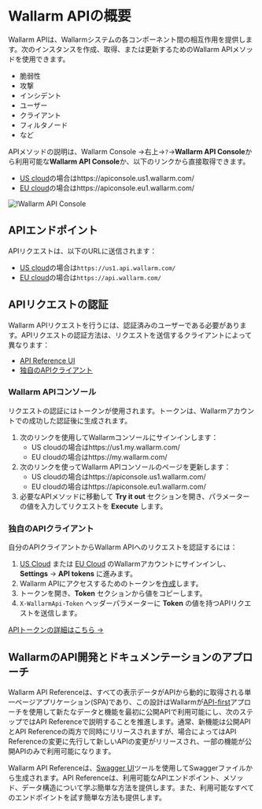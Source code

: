 [user-roles-article]:    ../user-guides/settings/users.md#user-roles
[img-api-tokens-edit]:   ../images/api-tokens-edit.png

# Wallarm APIの概要

Wallarm APIは、Wallarmシステムの各コンポーネント間の相互作用を提供します。次のインスタンスを作成、取得、または更新するためのWallarm APIメソッドを使用できます。

* 脆弱性
* 攻撃
* インシデント
* ユーザー
* クライアント
* フィルタノード
* など

APIメソッドの説明は、Wallarm Console →右上→`?`→**Wallarm API Console**から利用可能な**Wallarm API Console**か、以下のリンクから直接取得できます。

* [US cloud](../about-wallarm/overview.md#us-cloud)の場合はhttps://apiconsole.us1.wallarm.com/
* [EU cloud](../about-wallarm/overview.md#eu-cloud)の場合はhttps://apiconsole.eu1.wallarm.com/

![!Wallarm API Console](../images/wallarm-api-reference.png)

## APIエンドポイント

APIリクエストは、以下のURLに送信されます：

* [US cloud](../about-wallarm/overview.md#us-cloud)の場合は`https://us1.api.wallarm.com/`
* [EU cloud](../about-wallarm/overview.md#eu-cloud)の場合は`https://api.wallarm.com/`

## APIリクエストの認証

Wallarm APIリクエストを行うには、認証済みのユーザーである必要があります。APIリクエストの認証方法は、リクエストを送信するクライアントによって異なります：

* [API Reference UI](#api-reference-ui)
* [独自のAPIクライアント](#your-own-api-client)

### Wallarm APIコンソール

リクエストの認証にはトークンが使用されます。トークンは、Wallarmアカウントでの成功した認証後に生成されます。

1. 次のリンクを使用してWallarmコンソールにサインインします：
    * US cloudの場合はhttps://us1.my.wallarm.com/
    * EU cloudの場合はhttps://my.wallarm.com/
2. 次のリンクを使ってWallarm APIコンソールのページを更新します：
    * US cloudの場合はhttps://apiconsole.us1.wallarm.com/
    * EU cloudの場合はhttps://apiconsole.eu1.wallarm.com/
3. 必要なAPIメソッドに移動して **Try it out** セクションを開き、パラメーターの値を入力してリクエストを **Execute** します。

### 独自のAPIクライアント

自分のAPIクライアントからWallarm APIへのリクエストを認証するには：

1. [US Cloud](https://us1.my.wallarm.com/) または [EU Cloud](https://my.wallarm.com/) のWallarmアカウントにサインインし、 **Settings** → **API tokens** に進みます。
1. Wallarm APIにアクセスするためのトークンを[作成](../user-guides/settings/api-tokens.md#configuring-tokens)します。
1. トークンを開き、**Token** セクションから値をコピーします。
1. `X-WallarmApi-Token` ヘッダーパラメーターに **Token** の値を持つAPIリクエストを送信します。

[APIトークンの詳細はこちら →](../user-guides/settings/api-tokens.md) 

<!-- ## APIの制限

Wallarmでは、APIの呼び出し回数を毎秒500リクエストに制限しています。 -->

## WallarmのAPI開発とドキュメンテーションのアプローチ

Wallarm API Referenceは、すべての表示データがAPIから動的に取得される単一ページアプリケーション(SPA)であり、この設計はWallarmが[API-first](https://swagger.io/resources/articles/adopting-an-api-first-approach/)アプローチを使用して新たなデータと機能を最初に公開APIで利用可能にし、次のステップではAPI Referenceで説明することを推進します。通常、新機能は公開APIとAPI Referenceの両方で同時にリリースされますが、場合によってはAPI Referenceの変更に先行して新しいAPIの変更がリリースされ、一部の機能が公開APIのみで利用可能になります。

Wallarm API Referenceは、[Swagger UI](https://swagger.io/tools/swagger-ui/)ツールを使用してSwaggerファイルから生成されます。API Referenceは、利用可能なAPIエンドポイント、メソッド、データ構造について学ぶ簡単な方法を提供します。また、利用可能なすべてのエンドポイントを試す簡単な方法も提供します。